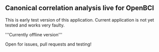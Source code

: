 ## Canonical correlation analysis live for OpenBCI ##

This is early test version of this application. Current application is not yet tested and works very faulty.

'''Currently offline version'''

Open for issues, pull requests and testing!
